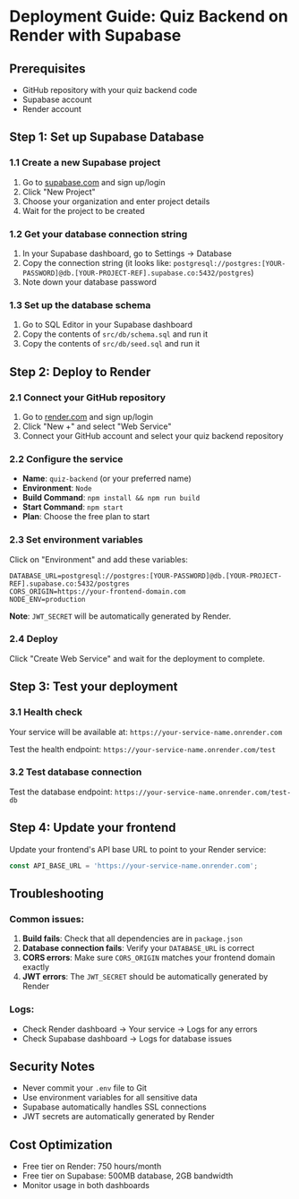 # Deployment Guide: Quiz Backend on Render with Supabase

## Prerequisites
- GitHub repository with your quiz backend code
- Supabase account
- Render account

## Step 1: Set up Supabase Database

### 1.1 Create a new Supabase project
1. Go to [supabase.com](https://supabase.com) and sign up/login
2. Click "New Project"
3. Choose your organization and enter project details
4. Wait for the project to be created

### 1.2 Get your database connection string
1. In your Supabase dashboard, go to Settings → Database
2. Copy the connection string (it looks like: `postgresql://postgres:[YOUR-PASSWORD]@db.[YOUR-PROJECT-REF].supabase.co:5432/postgres`)
3. Note down your database password

### 1.3 Set up the database schema
1. Go to SQL Editor in your Supabase dashboard
2. Copy the contents of `src/db/schema.sql` and run it
3. Copy the contents of `src/db/seed.sql` and run it

## Step 2: Deploy to Render

### 2.1 Connect your GitHub repository
1. Go to [render.com](https://render.com) and sign up/login
2. Click "New +" and select "Web Service"
3. Connect your GitHub account and select your quiz backend repository

### 2.2 Configure the service
- **Name**: `quiz-backend` (or your preferred name)
- **Environment**: `Node`
- **Build Command**: `npm install && npm run build`
- **Start Command**: `npm start`
- **Plan**: Choose the free plan to start

### 2.3 Set environment variables
Click on "Environment" and add these variables:

```
DATABASE_URL=postgresql://postgres:[YOUR-PASSWORD]@db.[YOUR-PROJECT-REF].supabase.co:5432/postgres
CORS_ORIGIN=https://your-frontend-domain.com
NODE_ENV=production
```

**Note**: `JWT_SECRET` will be automatically generated by Render.

### 2.4 Deploy
Click "Create Web Service" and wait for the deployment to complete.

## Step 3: Test your deployment

### 3.1 Health check
Your service will be available at: `https://your-service-name.onrender.com`

Test the health endpoint: `https://your-service-name.onrender.com/test`

### 3.2 Test database connection
Test the database endpoint: `https://your-service-name.onrender.com/test-db`

## Step 4: Update your frontend

Update your frontend's API base URL to point to your Render service:
```javascript
const API_BASE_URL = 'https://your-service-name.onrender.com';
```

## Troubleshooting

### Common issues:

1. **Build fails**: Check that all dependencies are in `package.json`
2. **Database connection fails**: Verify your `DATABASE_URL` is correct
3. **CORS errors**: Make sure `CORS_ORIGIN` matches your frontend domain exactly
4. **JWT errors**: The `JWT_SECRET` should be automatically generated by Render

### Logs:
- Check Render dashboard → Your service → Logs for any errors
- Check Supabase dashboard → Logs for database issues

## Security Notes

- Never commit your `.env` file to Git
- Use environment variables for all sensitive data
- Supabase automatically handles SSL connections
- JWT secrets are automatically generated by Render

## Cost Optimization

- Free tier on Render: 750 hours/month
- Free tier on Supabase: 500MB database, 2GB bandwidth
- Monitor usage in both dashboards
